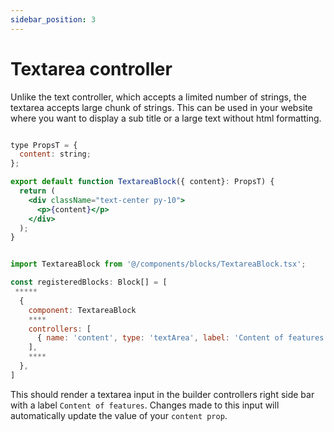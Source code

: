 ```yaml
---
sidebar_position: 3
---
```


# Textarea controller

Unlike the text controller, which accepts a limited number of strings, the textarea accepts large chunk of strings. This can be used in your website where you want to display a sub title or a large text without html formatting. 

```jsx title="/components/blocks/TextBlock.tsx"

type PropsT = {
  content: string;
};

export default function TextareaBlock({ content}: PropsT) {
  return (
    <div className="text-center py-10">
      <p>{content}</p>
    </div>
  );
}
```


```jsx title="/components/blocks_registry.tsx"

import TextareaBlock from '@/components/blocks/TextareaBlock.tsx';

const registeredBlocks: Block[] = [
 *****
  {
    component: TextareaBlock
    ****
    controllers: [
      { name: 'content', type: 'textArea', label: 'Content of features' }
    ],
    ****
  },
]
```


This should render a textarea input in the builder controllers right side bar with a label `Content of features`. Changes made to this input will automatically update the value of your `content prop`.